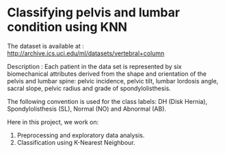 # Classifying pelvis and lumbar condition using KNN
The dataset is available at : http://archive.ics.uci.edu/ml/datasets/vertebral+column

Description : Each patient in the data set is represented by six biomechanical attributes derived from the shape and orientation of the pelvis and lumbar spine: pelvic incidence, pelvic tilt, lumbar lordosis angle, sacral slope, pelvic radius and grade of spondylolisthesis. 

The following convention is used for the class labels: DH (Disk Hernia), Spondylolisthesis (SL), Normal (NO) and Abnormal (AB).

Here in this project, we work on:
1. Preprocessing and exploratory data analysis.
2. Classification using K-Nearest Neighbour.
